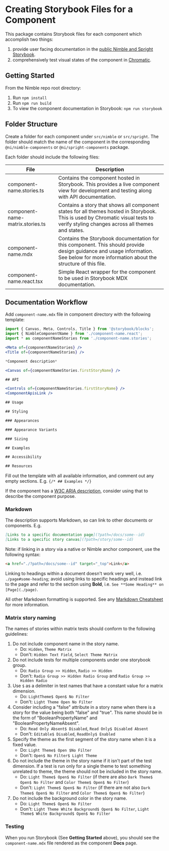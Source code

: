 # Creating Storybook Files for a Component

This package contains Storybook files for each component which accomplish two
things:

1. provide user facing documentation in the
   [public Nimble and Spright Storybook](https://nimble.ni.dev/storybook).
2. comprehensively test visual states of the component in
   [Chromatic](https://www.chromatic.com/builds?appId=60e89457a987cf003efc0a5b).

## Getting Started

From the Nimble repo root directory:

1. Run `npm install`
2. Run `npm run build`
3. To view the component documentation in Storybook: `npm run storybook`

## Folder Structure

Create a folder for each component under `src/nimble` or `src/spright`. The
folder should match the name of the component in the corresponding
`@ni/nimble-components` or `@ni/spright-components` package.

Each folder should include the following files:

| File                             | Description                                                                                                                                                                          |
| -------------------------------- | ------------------------------------------------------------------------------------------------------------------------------------------------------------------------------------ |
| component-name.stories.ts        | Contains the component hosted in Storybook. This provides a live component view for development and testing along with API documentation.                                            |
| component-name-matrix.stories.ts | Contains a story that shows all component states for all themes hosted in Storybook. This is used by Chromatic visual tests to verify styling changes across all themes and states.  |
| component-name.mdx               | Contains the Storybook documentation for this component. This should provide design guidance and usage information. See below for more information about the structure of this file. |
| component-name.react.tsx         | Simple React wrapper for the component to be used in Storybook MDX documentation.                                                                                                    |

## Documentation Workflow

Add `component-name.mdx` file in component directory with the following
template:

```jsx
import { Canvas, Meta, Controls, Title } from '@storybook/blocks';
import { NimbleComponentName } from './component-name.react';
import * as componentNameStories from './component-name.stories';

<Meta of={componentNameStories} />
<Title of={componentNameStories} />

*Component description*

<Canvas of={componentNameStories.firstStoryName} />

## API

<Controls of={componentNameStories.firstStoryName} />
<ComponentApisLink />

## Usage

## Styling

### Appearances

### Appearance Variants

### Sizing

## Examples

## Accessibility

## Resources

```

Fill out the template with all available information, and comment out any empty
sections. E.g. `{/* ## Examples */}`

If the component has a
[W3C ARIA description](https://www.w3.org/WAI/ARIA/apg/patterns/), consider
using that to describe the component purpose.

### Markdown

The description supports Markdown, so can link to other documents or components.
E.g.

```md
[Links to a specific documentation page](?path=/docs/some--id)
[Links to a specific story canvas](?path=/story/some--id)
```

Note: if linking in a story via a native or Nimble anchor component, use the
following syntax:

```html
<a href="./?path=/docs/some--id" target="_top">Link</a>
```

Linking to headings within a document doesn't work very well, i.e.
`./page#some-heading`; avoid using links to specific headings and instead link
to the page and refer to the section using **Bold**, i.e.
`See **Some Heading** on [Page](./page)`.

All other Markdown formatting is supported. See any
[Markdown Cheatsheet](https://www.markdownguide.org/cheat-sheet/) for more
information.

### Matrix story naming

The names of stories within matrix tests should conform to the following
guidelines:

1. Do not include component name in the story name.
    - Do: `Hidden`, `Theme Matrix`
    - Don't: `Hidden Text Field`, `Select Theme Matrix`
1. Do not include tests for multiple components under one storybook group.
    - Do: `Radio Group >> Hidden`, `Radio >> Hidden`
    - Don't: `Radio Group >> Hidden Radio Group` and
      `Radio Group >> Hidden Radio`
1. Use `$` as a delimiter in test names that have a constant value for a matrix
   dimension.
    - Do: `LightTheme$ Open$ No Filter`
    - Don't: `Light Theme Open No Filter`
1. Consider including a "false" attribute in a story name when there is a story
   for the value being both "false" and "true". This name should be in the form
   of "BooleanPropertyName" and "BooleanPropertyNameAbsent".
    - Do: `Read Only Absent$ Disabled`, `Read Only$ Disabled Absent`
    - Don't: `Editable$ Disabled`, `ReadOnly$ Enabled`
1. Specify the theme as the first segment of the story name when it is a fixed
   value.
    - Do: `Light Theme$ Open $No Filter`
    - Don't: `Open$ No Filter$ Light Theme`
1. Do not include the theme in the story name if it isn't part of the test
   dimension. If a test is run only for a single theme to test something
   unrelated to theme, the theme should not be included in the story name.
    - Do: `Light Theme$ Open$ No Filter` (if there are also
      `Dark Theme$ Open$ No Filter` and `Color Theme$ Open$ No Filter`)
    - Don't: `Light Theme$ Open$ No Filter` (if there are not also
      `Dark Theme$ Open$ No Filter` and `Color Theme$ Open$ No Filter`)
1. Do not include the background color in the story name.
    - Do: `Light Theme$ Open$ No Filter`
    - Don't: `Light Theme White Background$ Open$ No Filter`,
      `Light Theme$ White Background$ Open$ No Filter`

### Testing

When you run Storybook (See **Getting Started** above), you should see the
`component-name.mdx` file rendered as the component **Docs** page.
